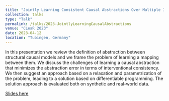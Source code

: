 ```yaml
---
title: "Jointly Learning Consistent Causal Abstractions Over Multiple Interventional Distributions"
collection: talks
type: "Talk"
permalink: /talks/2023-JointlyLearningCausalAbstractions
venue: "CLeaR 2023"
date: 2023-04-12
location: "Tubingen, Germany"
---
```


In this presentation we review the definition of abstraction between structural causal models and we frame the problem of learning a mapping between them. We discuss the challenges of learning a causal abstraction that minimizes the abstraction error in terms of interventional consistency. We then suggest an approach based on a relaxation and parametrization of the problem, leading to a solution based on differentiable programming. The solution approach is evaluated both on synthetic and real-world data.

[Slides here](JointlyLearningCausalModels.pdf)
